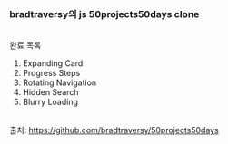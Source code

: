### bradtraversy의 js 50projects50days clone

<br />
완료 목록

1. Expanding Card
2. Progress Steps
3. Rotating Navigation
4. Hidden Search
5. Blurry Loading

<br />
출처: <a href="https://github.com/bradtraversy/50projects50days" target="_blank" rel="noreferrer noopenner">https://github.com/bradtraversy/50projects50days</a>
